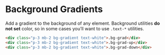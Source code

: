 # Background Gradients

Add a gradient to the background of any element. Background utilities **do not set** color, so in some cases you’ll want to use `.text-*` utilities.

<!-- STORY -->

```html
<div class="p-3 mb-2 bg-gradient text-white">.bg-grad</div>
<div class="p-3 mb-2 bg-gradient text-white">.bg-grad-up</div>
<div class="p-3 mb-2 bg-gradient text-white">.bg-grad-down</div>
```